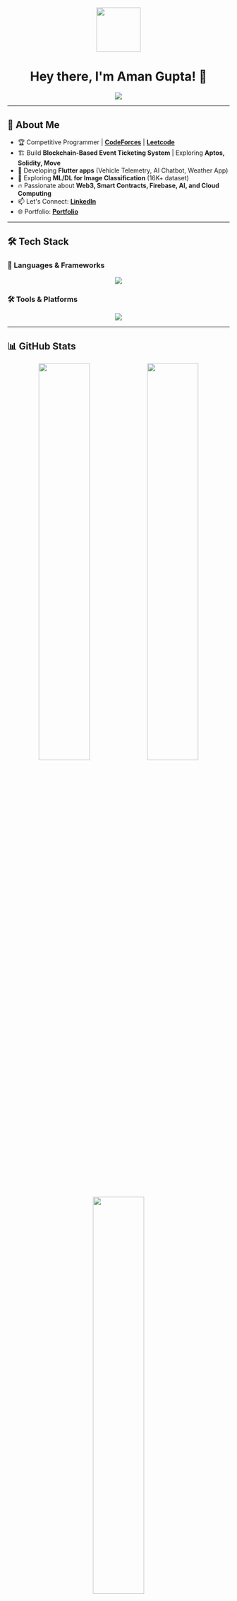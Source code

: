 

<!-- Animated Introduction -->
<h1 align="center">
  <img src="https://raw.githubusercontent.com/aemmadi/aemmadi/master/wave.gif" width="100px">
</h1>
<h1 align="center">
  Hey there, I'm Aman Gupta! 🚀
</h1>

<p align="center">
  <img src="https://readme-typing-svg.herokuapp.com?font=Fira+Code&weight=600&size=22&pause=1000&color=F7B500&center=true&vCenter=true&width=1000&lines=Flutter+%7C+Blockchain+%7C+ML+%7C+Web3+%7C+Open Source+Enthusiast;Competitive+Programmer+%7C+Codeforces+%7C+Leetcode;Flutter%7C Development+%7CAI/DL;Passionate+about+Scalable+and+High-Performance+Systems">
</p>

---

<!-- About Me -->
## 🌟 About Me  

- 🏆 Competitive Programmer | **[CodeForces](https://codeforces.com/profile/AmanGuptacd)** | **[Leetcode](https://leetcode.com/u/aman_071106/)**  
- 🏗 Build **Blockchain-Based Event Ticketing System** | Exploring **Aptos, Solidity, Move**  
- 🚀 Developing **Flutter apps** (Vehicle Telemetry, AI Chatbot, Weather App)  
- 🔬 Exploring **ML/DL for Image Classification** (16K+ dataset)  
- 🔥 Passionate about **Web3, Smart Contracts, Firebase, AI, and Cloud Computing**  
- 📫 Let's Connect: **[LinkedIn](https://www.linkedin.com/feed/)**
- 🌐 Portfolio: **[Portfolio](https://portfolio-web-7ea37.web.app/)**

---

<!-- Tech Stack -->
## 🛠 Tech Stack  

### 🚀 Languages & Frameworks  
<p align="center">
  <img src="https://skillicons.dev/icons?i=c,cpp,python,kotlin,dart,flutter,solidity,rust,move,react,nodejs,express,mongodb,firebase" />
</p>

### 🛠 Tools & Platforms  
<p align="center">
  <img src="https://skillicons.dev/icons?i=git,github,linux,heroku,postman,vscode,androidstudio,figma,sqlite" />
</p>

---

<!-- GitHub Stats with Extra Visuals -->
## 📊 GitHub Stats  

<p align="center">
  <img src="https://github-readme-stats.vercel.app/api?username=Aman071106&show_icons=true&theme=radical&hide_border=true&count_private=true" width="48%" />
  <img src="https://github-readme-streak-stats.herokuapp.com/?user=Aman071106&theme=radical&hide_border=true" width="48%" />
</p>

<!-- Top Languages -->
<p align="center">
  <img src="https://github-readme-stats.vercel.app/api/top-langs/?username=Aman071106&layout=compact&theme=radical&hide_border=true" width="48%" />
</p>

---

<!-- Latest Projects -->
## 🚀 Featured Projects  

### 🎟 Blockchain-Based Event Ticketing System  
🔹 **Technologies**: Move, React, Web3, Ethereum Testnet  
🔹 **Features**: NFT Ticketing (ERC-721/1155), Secondary Marketplace, Bidding System  

🚀 **[Live Demo](https://web3app-puce.vercel.app/)** | 📌 **[Repo](https://github.com/Aman071106/Blockchain-Ticketing-System)**  

---

### 📡 Vehicle Telemetry App  
🔹 **Technologies**: Flutter, Firebase, MapLibre  
🔹 **Features**: Real-time monitoring (Speed, Temp, Location, Battery Level)  

🚀  📌 **[Repo](https://github.com/Aman071106/Vehicle-Telemetry-App)**  

---

<!-- Contribution Graph -->
## 🔥 Contribution Graph  

<p align="center">
  <img src="https://github-readme-activity-graph.vercel.app/graph?username=Aman071106&theme=react-dark&hide_border=true&area=true" width="95%" />
</p>

---

<!-- Competitive Programming Stats -->
## ⚡ Competitive Programming  

[![LeetCode Stats](https://leetcard.jacoblin.cool/aman_071106?theme=dark&font=Kanit&ext=heatmap)](https://leetcode.com/u/aman_071106/)

### Codeforces Stats   

**[🔗 View Full Profile](https://codeforces.com/profile/AmanGuptacd)**


---

<!-- GitHub Trophies -->
## 🏆 GitHub Achievements  

<p align="center">
  <img src="https://github-profile-trophy.vercel.app/?username=Aman071106&theme=onedark&margin-w=15&margin-h=15" />
</p>

---

<!-- Connect with Me -->
## 📬 Connect with Me  

<p align="center">
  <a href="https://github.com/Aman071106">
    <img src="https://img.shields.io/badge/GitHub-%2312100E.svg?&style=for-the-badge&logo=github&logoColor=white" />
  </a>
  <a href="https://www.linkedin.com/feed/">
    <img src="https://img.shields.io/badge/LinkedIn-%230077B5.svg?&style=for-the-badge&logo=linkedin&logoColor=white" />
  </a>
  <a href="https://leetcode.com/u/aman_071106/">
    <img src="https://img.shields.io/badge/LeetCode-%23FFA116.svg?&style=for-the-badge&logo=leetcode&logoColor=white" />
  </a>
  <a href="https://codeforces.com/profile/AmanGuptacd">
    <img src="https://img.shields.io/badge/CodeForces-%23181717.svg?&style=for-the-badge&logo=codeforces&logoColor=white" />
  </a>
</p>

---



